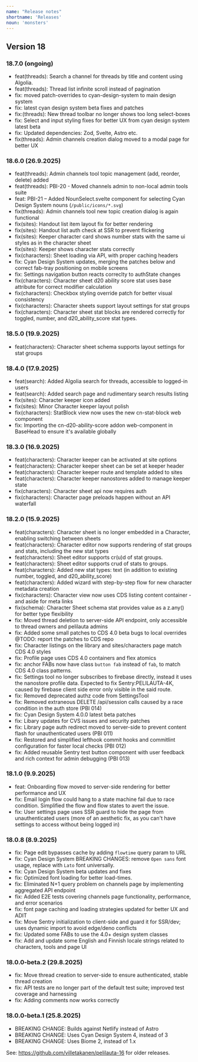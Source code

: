 ```yaml
---
name: "Release notes"
shortname: 'Releases'
noun: 'monsters'
---
```

## Version 18

### 18.7.0 (ongoing)
- feat(threads): Search a channel for threads by title and content using Algolia. 
- feat(threads): Thread list infinite scroll instead of pagination
- fix: moved patch-overrides to cyan-design-system to main design system
- fix: latest cyan design system beta fixes and patches
- fix:(threads): New thread toolbar no longer shows too long select-boxes
- fix: Select and input styling fixes for better UX from cyan design system latest beta
- fix: Updated dependencies: Zod, Svelte, Astro etc.
- fix(threads): Admin channels creation dialog moved to a modal page for better UX

### 18.6.0 (26.9.2025)
- feat(threads): Admin channels tool topic management (add, reorder, delete) added
- feat(threads): PBI-20 - Moved channels admin to non-local admin tools suite
- feat: PBI-21 – Added NounSelect.svelte component for selecting Cyan Design System nouns (`/public/icons/*.svg`)
- fix(threads): Admin channels tool new topic creation dialog is again functional
- fix(sites): Handout list item layout fix for better rendering
- fix(sites): Handout list auth check at SSR to prevent flickering
- fix(sites): Keeper character card shows number stats with the same ui styles as in the character sheet
- fix(sites): Keeper shows character stats correctly
- fix(characters): Sheet loading via API, with proper caching headers
- fix: Cyan Design System updates, merging the patches below and correct fab-tray positioning on mobile screens
- fix: Settings navigation button reacts correclty to authState changes
- fix(characters): Character sheet d20 ability score stat uses base attribute for correct modifier calculation
- fix(characters): Checkbox styling override patch for better visual consistency
- fix(characters): Character sheets support layout settings for stat groups
- fix(characters): Character sheet stat blocks are rendered correctly for toggled, number, and d20_ability_score stat types.

### 18.5.0 (19.9.2025)
- feat(characters): Character sheet schema supports layout settings for stat groups

### 18.4.0 (17.9.2025)
- feat(search): Added Algolia search for threads, accessible to logged-in users
- feat(search): Added search page and rudimentary search results listing
- fix(sites): Character keeper  icon added
- fix(sites): Minor Character keeper layout polish
- fix(characters): StatBlock view now uses the new cn-stat-block web component
- fix: Importing the cn-d20-ability-score addon web-component in BaseHead to ensure it's available globally

### 18.3.0 (16.9.2025)
- feat(characters): Character keeper can be activated at site options
- feat(characters): Character keeper sheet can be set at keeper header
- feat(characters): Character keeper route and template added to sites
- feat(characters): Character keeper nanostores added to manage keeper state
- fix(characters): Character sheet api now requires auth
- fix(characters): Character page preloads happen without an API waterfall

### 18.2.0 (15.9.2025)
- feat(characters): Character sheet is no longer embedded in a Character, enabling switching between sheets
- feat(characters): Character editor now supports rendering of stat groups and stats, including the new stat types
- feat(characters): Sheet editor supports cr(u)d of stat groups.
- feat(characters): Sheet editor supports crud of stats to groups.
- feat(characters): Added new stat types: text (in addition to existing number, toggled, and d20_ability_score)
- feat(characters): Added wizard with step-by-step flow for new character metadata creation
- fix(characters): Character view now uses CDS listing content container - and aside for meta links
- fix(schema): Character Sheet schema stat provides value as a z.any() for better type flexibility
- fix: Moved thread deletion to server-side API endpoint, only accessible to thread owners and pelilauta admins
- fix: Added some small patches to CDS 4.0 beta bugs to local overrides @TODO: report the patches to CDS repo
- fix: Character listings on the library and sites/characters page match CDS 4.0 styles
- fix: Profile page uses CDS 4.0 containers and flex atomics
- fix: anchor FABs now have class `button fab` instead of `fab`, to match CDS 4.0 class patterns.
- fix: Settings tool no longer subscribes to firebase directly, instead it uses the nanostore profile data. Expected to fix Sentry:PELILAUTA-4K, caused by firebase client side error only visible in the said route.
- fix: Removed deprecated authz code from SettingsTool
- fix: Removed extraneous DELETE /api/session calls caused by a race condition in the auth store (PBI 014)
- fix: Cyan Design System 4.0.0 latest beta patches 
- fix: Libary updates for CVS issues and security patches
- fix: Library page auth redirect moved to server-side to prevent content flash for unauthenticated users (PBI 011)
- fix: Restored and simplified lefthook commit hooks and commitlint configuration for faster local checks (PBI 012)
- fix: Added reusable Sentry test button component with user feedback and rich context for admin debugging (PBI 013)

### 18.1.0 (9.9.2025)
- feat: Onboarding flow moved to server-side rendering for better performance and UX
- fix: Email login flow could hang to a state machine fail due to race condition. Simplified the flow and flow states to avert the issue.
- fix: User settings page uses SSR guard to hide the page from unauthenticated users (more of an aesthetic fix, as you can't have settings to access without being logged in)

### 18.0.8 (8.9.2025)
- fix: Page edit bypasses cache by adding `flowtime` query param to URL 
- fix: Cyan Design System BREAKING CHANGES: remove `Open sans` font usage, replace with `Lato` font universally.
- fix: Cyan Design System beta updates and fixes
- fix: Optimized font loading for better load-times.
- fix: Eliminated N+1 query problem on channels page by implementing aggregated API endpoint
- fix: Added E2E tests covering channels page functionality, performance, and error scenarios
- fix: font page caching and loading strategies updated for better UX and ADIT
- fix: Move Sentry initialization to client-side and guard it for SSR/dev; uses dynamic import to avoid edge/deno conflicts
- fix: Updated some FABs to use the 4.0+ design system classes
- fix: Add and update some English and Finnish locale strings related to characters, tools and page UI

### 18.0.0-beta.2 (29.8.2025)
- fix: Move thread creation to server-side to ensure authenticated, stable thread creation 
- fix: API tests are no longer part of the default test suite; improved test coverage and harnessing
- fix: Adding comments now works correctly

### 18.0.0-beta.1 (25.8.2025)
- BREAKING CHANGE: Builds against Netlify instead of Astro
- BREAKING CHANGE: Uses Cyan Design System 4, instead of 3
- BREAKING CHANGE: Uses Biome 2, instead of 1.x


See: https://github.com/villetakanen/pelilauta-16 for older releases.

